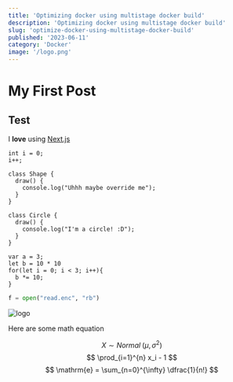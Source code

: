 ```yaml
---
title: 'Optimizing docker using multistage docker build'
description: 'Optimizing docker using multistage docker build'
slug: 'optimize-docker-using-multistage-docker-build'
published: '2023-06-11'
category: 'Docker'
image: '/logo.png'
---
```


# My First Post

## Test

I **love** using [Next.js](https://nextjs.org/)

```js:test/js showLineNumbers
int i = 0;
i++;

class Shape {
  draw() {
    console.log("Uhhh maybe override me");
  }
}

class Circle {
  draw() {
    console.log("I'm a circle! :D");
  }
}

var a = 3;
let b = 10 * 10
for(let i = 0; i < 3; i++){
  b *= 10;
}

```

```python:solve.py showLineNumbers
f = open("read.enc", "rb")
```

![logo](https://www.raspberrypi.org/app/uploads/2018/03/RPi-Logo-Reg-SCREEN-199x250.png "Raspberry pi")

Here are some math equation

$$
{X \sim Normal \; (\mu,\sigma^2)}
$$
$$
\prod_{i=1}^{n} x_i - 1
$$
$$
\mathrm{e} = \sum_{n=0}^{\infty} \dfrac{1}{n!}
$$
